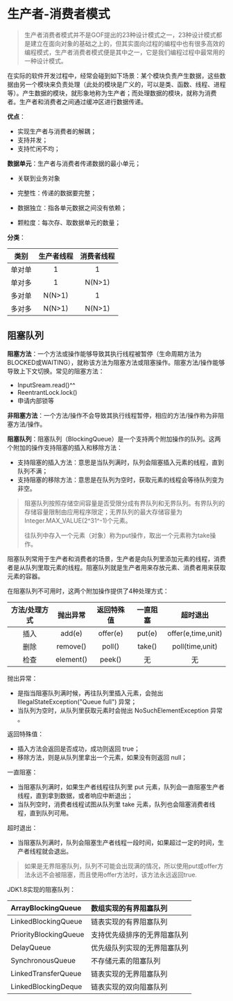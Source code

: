 # 生产者-消费者模式

>生产者消费者模式并不是GOF提出的23种设计模式之一，23种设计模式都是建立在面向对象的基础之上的，但其实面向过程的编程中也有很多高效的编程模式，生产者消费者模式便是其中之一，它是我们编程过程中最常用的一种设计模式。

在实际的软件开发过程中，经常会碰到如下场景：某个模块负责产生数据，这些数据由另一个模块来负责处理（此处的模块是广义的，可以是类、函数、线程、进程等）。产生数据的模块，就形象地称为生产者；而处理数据的模块，就称为消费者。生产者和消费者之间通过缓冲区进行数据传递。

**优点**：

- 实现生产者与消费者的解耦；
- 支持并发；
- 支持忙闲不均；

**数据单元**：生产者与消费者传递数据的最小单元；

- 关联到业务对象

- 完整性：传递的数据要完整；
- 数据独立：指各单元数据之间没有依赖；
- 颗粒度：每次存、取数据单元的数量；

**分类**：

|  类别  | 生产者线程 | 消费者线程 |
| :----: | :--------: | :--------: |
| 单对单 |     1      |     1      |
| 单对多 |     1      |   N(N>1)   |
| 多对单 |   N(N>1)   |     1      |
| 多对多 |   N(N>1)   |   N(N>1)   |

## 阻塞队列

**阻塞方法**：一个方法或操作能够导致其执行线程被暂停（生命周期方法为BLOCKED或WAITING），就称该方法为阻塞方法或阻塞操作。阻塞方法/操作能够导致上下文切换。常见的阻塞方法：

- InputSream.read()^^
- ReentrantLock.lock()
- 申请内部锁等

**非阻塞方法**：一个方法/操作不会导致其执行线程暂停，相应的方法/操作称为非阻塞方法/操作。

**阻塞队列**：阻塞队列（BlockingQueue）是一个支持两个附加操作的队列。这两个附加的操作支持阻塞的插入和移除方法：

- 支持阻塞的插入方法：意思是当队列满时，队列会阻塞插入元素的线程，直到队列不满；
- 支持阻塞的移除方法：意思是在队列为空时，获取元素的线程会等待队列变为非空。

> 阻塞队列按照存储空间容量是否受限分成有界队列和无界队列。有界队列的存储容量限制由应用程序限定；无界队列的最大存储容量为Integer.MAX_VALUE(2^31^-1)个元素。
>
> 往队列中存入一个元素（对象）称为put操作，取出一个元素称为take操作。

阻塞队列常用于生产者和消费者的场景，生产者是向队列里添加元素的线程，消费者是从队列里取元素的线程。阻塞队列就是生产者用来存放元素、消费者用来获取元素的容器。

在阻塞队列不可用时，这两个附加操作提供了4种处理方式：

| 方法/处理方式 | 抛出异常  | 返回特殊值 | 一直阻塞 |      超时退出      |
| :-----------: | :-------: | :--------: | :------: | :----------------: |
|     插入      |  add(e)   |  offer(e)  |  put(e)  | offer(e,time,unit) |
|     删除      | remove()  |   poll()   |  take()  |  poll(time,unit)   |
|     检查      | element() |   peek()   |    无    |         无         |

抛出异常：

- 是指当阻塞队列满时候，再往队列里插入元素，会抛出 IllegalStateException("Queue full") 异常；
- 当队列为空时，从队列里获取元素时会抛出 NoSuchElementException 异常 。

返回特殊值：

- 插入方法会返回是否成功，成功则返回 true；
- 移除方法，则是从队列里拿出一个元素，如果没有则返回 null；

一直阻塞：

- 当阻塞队列满时，如果生产者线程往队列里 put 元素，队列会一直阻塞生产者线程，直到拿到数据，或者响应中断退出；
- 当队列空时，消费者线程试图从队列里 take 元素，队列也会阻塞消费者线程，直到队列可用。

超时退出：

- 当阻塞队列满时，队列会阻塞生产者线程一段时间，如果超过一定的时间，生产者线程就会退出。

> 如果是无界阻塞队列，队列不可能会出现满的情况，所以使用put或offer方法永远不会被阻塞，而且使用offer方法时，该方法永远返回true.

JDK1.8实现的阻塞队列：

| ArrayBlockingQueue    | 数组实现的有界阻塞队列       |
| :-------------------- | :--------------------------- |
| LinkedBlockingQueue   | 链表实现的有界阻塞队列       |
| PriorityBlockingQueue | 支持优先级排序的无界阻塞队列 |
| DelayQueue            | 优先级队列实现的无界阻塞队列 |
| SynchronousQueue      | 不存储元素的阻塞队列         |
| LinkedTransferQueue   | 链表实现的无界阻塞队列       |
| LinkedBlockingDeque   | 链表实现的双向阻塞队列       |

